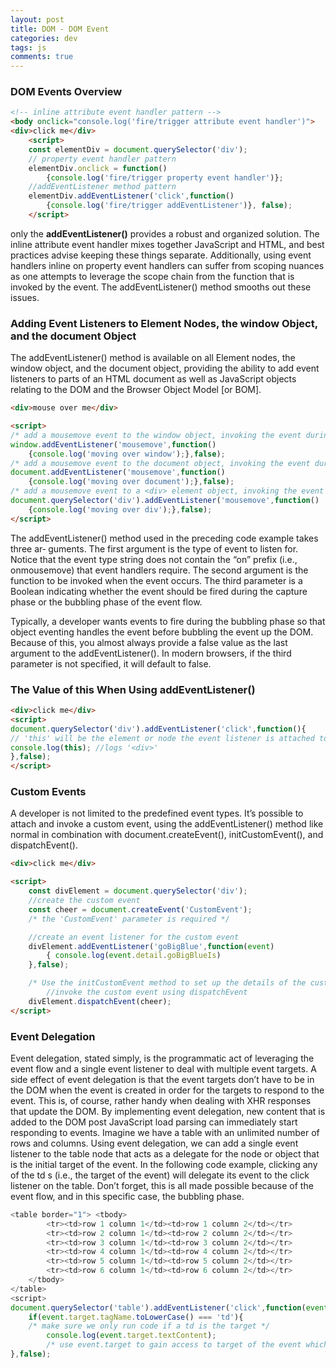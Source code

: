 ```yaml
---  
layout: post
title: DOM - DOM Event
categories: dev
tags: js
comments: true
---
```


### DOM Events Overview

```html
<!-- inline attribute event handler pattern -->
<body onclick="console.log('fire/trigger attribute event handler')"> 
<div>click me</div>
    <script>
    const elementDiv = document.querySelector('div');
    // property event handler pattern
    elementDiv.onclick = function() 
        {console.log('fire/trigger property event handler')};
    //addEventListener method pattern
    elementDiv.addEventListener('click',function() 
        {console.log('fire/trigger addEventListener')}, false);
    </script>
```

only the **addEventListener()** provides a robust and organized solution. The inline attribute event handler mixes together JavaScript and HTML, and best practices advise keeping these things separate. Additionally, using event handlers inline on property event handlers can suffer from scoping nuances as one attempts to leverage the scope chain from the function that is invoked by the event. The addEventListener() method smooths out these issues.

### Adding Event Listeners to Element Nodes, the window Object, and the document Object
The addEventListener() method is available on all Element nodes, the window object, and the document object, providing the ability to add event listeners to parts of an HTML document as well as JavaScript objects relating to the DOM and the Browser Object Model [or BOM]. 

```html
<div>mouse over me</div>

<script>
/* add a mousemove event to the window object, invoking the event during the bubbling phase */
window.addEventListener('mousemove',function()
    {console.log('moving over window');},false);
/* add a mousemove event to the document object, invoking the event during the bubbling phase */
document.addEventListener('mousemove',function()
    {console.log('moving over document');},false);
/* add a mousemove event to a <div> element object, invoking the event during the bubbling phase */
document.querySelector('div').addEventListener('mousemove',function() 
    {console.log('moving over div');},false);
</script>
```

The addEventListener() method used in the preceding code example takes three ar‐ guments. The first argument is the type of event to listen for. Notice that the event type string does not contain the “on” prefix (i.e., onmousemove) that event handlers require. The second argument is the function to be invoked when the event occurs. The third parameter is a Boolean indicating whether the event should be fired during the capture phase or the bubbling phase of the event flow.

Typically, a developer wants events to fire during the bubbling phase so that object eventing handles the event before bubbling the event up the DOM. Because of this, you almost always provide a false value as the last argument to the addEventListener(). In modern browsers, if the third parameter is not specified, it will default to false.

### The Value of this When Using addEventListener()

```html
<div>click me</div>
<script>
document.querySelector('div').addEventListener('click',function(){
// 'this' will be the element or node the event listener is attached to 
console.log(this); //logs '<div>'
},false);
</script>
```

### Custom Events

A developer is not limited to the predefined event types. It’s possible to attach and invoke a custom event, using the addEventListener() method like normal in combination with document.createEvent(), initCustomEvent(), and dispatchEvent(). 

```html
<div>click me</div>

<script>
    const divElement = document.querySelector('div');
    //create the custom event
    const cheer = document.createEvent('CustomEvent'); 
    /* the 'CustomEvent' parameter is required */

    //create an event listener for the custom event
    divElement.addEventListener('goBigBlue',function(event)
        { console.log(event.detail.goBigBlueIs)
    },false);

    /* Use the initCustomEvent method to set up the details of the custom event. Parameters for initCustomEvent are: (event, bubble?, cancelable?, pass values to event.detail) */ cheer.initCustomEvent('goBigBlue',true,false,{goBigBlueIs:'its gone!'});
        //invoke the custom event using dispatchEvent
    divElement.dispatchEvent(cheer);
</script>
```

### Event Delegation

Event delegation, stated simply, is the programmatic act of leveraging the event flow and a single event listener to deal with multiple event targets. A side effect of event delegation is that the event targets don’t have to be in the DOM when the event is created in order for the targets to respond to the event. This is, of course, rather handy when dealing with XHR responses that update the DOM. By implementing event delegation, new content that is added to the DOM post JavaScript load parsing can immediately start responding to events. Imagine we have a table with an unlimited number of rows and columns. Using event delegation, we can add a single event listener to the table node that acts as a delegate for the node or object that is the initial target of the event. In the following code example, clicking any of the td s (i.e., the target of the event) will delegate its event to the click listener on the table. Don’t forget, this is all made possible because of the event flow, and in this specific case, the bubbling phase.

```js
<table border="1"> <tbody>
        <tr><td>row 1 column 1</td><td>row 1 column 2</td></tr>
        <tr><td>row 2 column 1</td><td>row 2 column 2</td></tr>
        <tr><td>row 3 column 1</td><td>row 3 column 2</td></tr>
        <tr><td>row 4 column 1</td><td>row 4 column 2</td></tr>
        <tr><td>row 5 column 1</td><td>row 5 column 2</td></tr>
        <tr><td>row 6 column 1</td><td>row 6 column 2</td></tr>
    </tbody>
</table>
<script>
document.querySelector('table').addEventListener('click',function(event){
    if(event.target.tagName.toLowerCase() === 'td'){ 
    /* make sure we only run code if a td is the target */
        console.log(event.target.textContent); 
        /* use event.target to gain access to target of the event which is the td*/
},false);
```